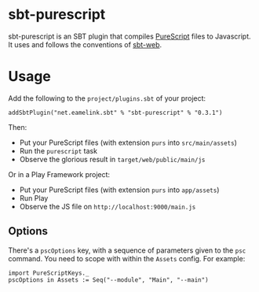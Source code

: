 # sbt-purescript

sbt-purescript is an SBT plugin that compiles [PureScript](http://purescript.org) files to Javascript. It uses and follows the conventions of [sbt-web](https://github.com/sbt/sbt-web).

# Usage

Add the following to the `project/plugins.sbt` of your project:

    addSbtPlugin("net.eamelink.sbt" % "sbt-purescript" % "0.3.1")

Then:

  * Put your PureScript files (with extension `purs` into `src/main/assets`)
  * Run the `purescript` task
  * Observe the glorious result in `target/web/public/main/js`

Or in a Play Framework project:

  * Put your PureScript files (with extension `purs` into `app/assets`)
  * Run Play
  * Observe the JS file on `http://localhost:9000/main.js`

## Options

There's a `pscOptions` key, with a sequence of parameters given to the `psc` command. You need to scope with within the `Assets` config. For example:

    import PureScriptKeys._
    pscOptions in Assets := Seq("--module", "Main", "--main") 
